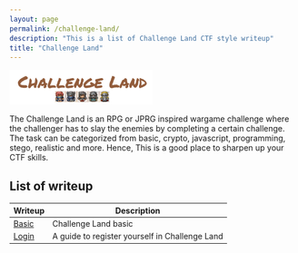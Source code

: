 ```yaml
---
layout: page
permalink: /challenge-land/
description: "This is a list of Challenge Land CTF style writeup"
title: "Challenge Land"
---
```


<img alt="logo" src="/assets/images/challengeland/logo.png" width="50%" />

The Challenge Land is an RPG or JPRG inspired wargame challenge where the challenger has to slay the enemies by completing a certain challenge. The task can be categorized from basic, crypto, javascript, programming, stego, realistic and more. Hence, This is a good place to sharpen up your CTF skills.

## List of writeup

Writeup | Description
--------|------------
[Basic](/posts/challengeland/basic) | Challenge Land basic
[Login](/posts/challengeland/login) | A guide to register yourself in Challenge Land
